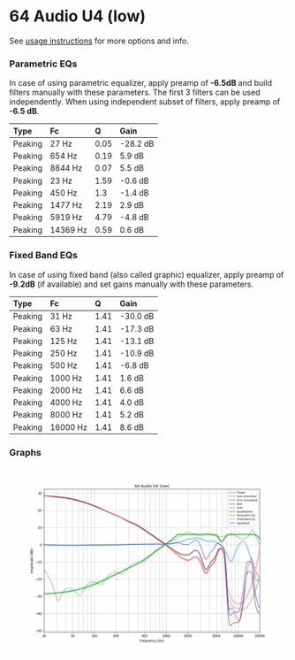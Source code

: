 # 64 Audio U4 (low)
See [usage instructions](https://github.com/jaakkopasanen/AutoEq#usage) for more options and info.

### Parametric EQs
In case of using parametric equalizer, apply preamp of **-6.5dB** and build filters manually
with these parameters. The first 3 filters can be used independently.
When using independent subset of filters, apply preamp of **-6.5 dB**.

| Type    | Fc       |    Q | Gain     |
|:--------|:---------|:-----|:---------|
| Peaking | 27 Hz    | 0.05 | -28.2 dB |
| Peaking | 654 Hz   | 0.19 | 5.9 dB   |
| Peaking | 8844 Hz  | 0.07 | 5.5 dB   |
| Peaking | 23 Hz    | 1.59 | -0.6 dB  |
| Peaking | 450 Hz   | 1.3  | -1.4 dB  |
| Peaking | 1477 Hz  | 2.19 | 2.9 dB   |
| Peaking | 5919 Hz  | 4.79 | -4.8 dB  |
| Peaking | 14369 Hz | 0.59 | 0.6 dB   |

### Fixed Band EQs
In case of using fixed band (also called graphic) equalizer, apply preamp of **-9.2dB**
(if available) and set gains manually with these parameters.

| Type    | Fc       |    Q | Gain     |
|:--------|:---------|:-----|:---------|
| Peaking | 31 Hz    | 1.41 | -30.0 dB |
| Peaking | 63 Hz    | 1.41 | -17.3 dB |
| Peaking | 125 Hz   | 1.41 | -13.1 dB |
| Peaking | 250 Hz   | 1.41 | -10.9 dB |
| Peaking | 500 Hz   | 1.41 | -6.8 dB  |
| Peaking | 1000 Hz  | 1.41 | 1.6 dB   |
| Peaking | 2000 Hz  | 1.41 | 6.6 dB   |
| Peaking | 4000 Hz  | 1.41 | 4.0 dB   |
| Peaking | 8000 Hz  | 1.41 | 5.2 dB   |
| Peaking | 16000 Hz | 1.41 | 8.6 dB   |

### Graphs
![](./64%20Audio%20U4%20(low).png)